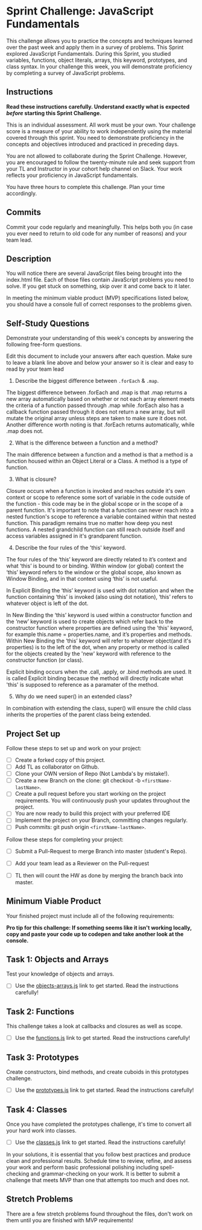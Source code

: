 # Sprint Challenge: JavaScript Fundamentals

This challenge allows you to practice the concepts and techniques learned over the past week and apply them in a survey of problems. This Sprint explored JavaScript Fundamentals. During this Sprint, you studied variables, functions, object literals, arrays, this keyword, prototypes, and class syntax. In your challenge this week, you will demonstrate proficiency by completing a survey of JavaScript problems.

## Instructions

**Read these instructions carefully. Understand exactly what is expected _before_ starting this Sprint Challenge.**

This is an individual assessment. All work must be your own. Your challenge score is a measure of your ability to work independently using the material covered through this sprint. You need to demonstrate proficiency in the concepts and objectives introduced and practiced in preceding days.

You are not allowed to collaborate during the Sprint Challenge. However, you are encouraged to follow the twenty-minute rule and seek support from your TL and Instructor in your cohort help channel on Slack. Your work reflects your proficiency in JavaScript fundamentals.

You have three hours to complete this challenge. Plan your time accordingly.

## Commits

Commit your code regularly and meaningfully. This helps both you (in case you ever need to return to old code for any number of reasons) and your team lead.

## Description

You will notice there are several JavaScript files being brought into the index.html file.  Each of those files contain JavaScript problems you need to solve.  If you get stuck on something, skip over it and come back to it later.

In meeting the minimum viable product (MVP) specifications listed below, you should have a console full of correct responses to the problems given.

## Self-Study Questions

Demonstrate your understanding of this week's concepts by answering the following free-form questions.

Edit this document to include your answers after each question. Make sure to leave a blank line above and below your answer so it is clear and easy to read by your team lead

1. Describe the biggest difference between `.forEach` & `.map`.

The biggest difference between .forEach and .map is that .map returns a new array automatically based on whether or not each array element meets the criteria of a function passed through .map while .forEach also has a callback function passed through it does not return a new array, but will mutate the original array unless steps are taken to make sure it does not.  Another difference worth noting is that .forEach returns automatically, while .map does not.

2. What is the difference between a function and a method?

The main difference between a function and a method is that a method is a function housed within an Object Literal or a Class.  A method is a type of function.

3. What is closure?

Closure occurs when a function is invoked and reaches outside it's own context or scope to reference some sort of variable in the code outside of the function - this code may be in the global scope or in the scope of a parent function.  It's important to note that a function can never reach into a nested function's scope to reference a variable contained within that nested function. This paradigm remains true no matter how deep you nest functions.  A nested grandchild function can still reach outside itself and access variables assigned in it's grandparent function.  

4. Describe the four rules of the 'this' keyword.

The four rules of the ‘this’ keyword are directly related to it’s context and what ‘this’ is bound to or binding.  Within window (or global) context the ‘this’ keyword refers to the window or the global scope, also known as Window Binding, and in that context using ‘this’ is not useful. 

In Explicit Binding the ‘this’ keyword is used with dot notation and when the function containing ‘this’ is invoked (also using dot notation), ‘this’ refers to whatever object is left of the dot.

In New Binding the ‘this’ keyword is used within a constructor function and the ‘new’ keyword is used to create objects which refer back to the constructor function where properties are defined using the 'this' keyword, for example this.name = properties.name, and it’s properties and methods.  Within New Binding the ‘this’ keyword will refer to whatever object(and it's properties) is to the left of the dot, when any property or method is called for the objects created by the 'new' keyword with reference to the constructor function (or class).

Explicit binding occurs when the .call, .apply, or .bind methods are used.  It is called Explicit binding becasue the method will directly indicate what 'this' is supposed to reference as a paramater of the method.

5. Why do we need super() in an extended class?

In combination with extending the class, super() will ensure the child class inherits the properties of the parent class being extended.

## Project Set up

Follow these steps to set up and work on your project:

- [ ] Create a forked copy of this project.
- [ ] Add TL as collaborator on Github.
- [ ] Clone your OWN version of Repo (Not Lambda's by mistake!).
- [ ] Create a new Branch on the clone: git checkout -b `<firstName-lastName>`.
- [ ] Create a pull request before you start working on the project requirements.  You will continuously push your updates throughout the project.
- [ ] You are now ready to build this project with your preferred IDE
- [ ] Implement the project on your Branch, committing changes regularly.
- [ ] Push commits: git push origin `<firstName-lastName>`.

Follow these steps for completing your project:

- [ ] Submit a Pull-Request to merge <firstName-lastName> Branch into master (student's  Repo).
- [ ] Add your team lead as a Reviewer on the Pull-request
- [ ] TL then will count the HW as done by  merging the branch back into master.


## Minimum Viable Product

Your finished project must include all of the following requirements:

**Pro tip for this challenge: If something seems like it isn't working locally, copy and paste your code up to codepen and take another look at the console.**

## Task 1: Objects and Arrays
Test your knowledge of objects and arrays. 
* [ ] Use the [objects-arrays.js](challenges/objects-arrays.js) link to get started.  Read the instructions carefully!

## Task 2: Functions
This challenge takes a look at callbacks and closures as well as scope. 
* [ ] Use the [functions.js](challenges/functions.js) link to get started. Read the instructions carefully!

## Task 3: Prototypes
Create constructors, bind methods, and create cuboids in this prototypes challenge.
* [ ] Use the [prototypes.js](challenges/prototypes.js) link to get started. Read the instructions carefully!

## Task 4: Classes
Once you have completed the prototypes challenge, it's time to convert all your hard work into classes.
* [ ] Use the [classes.js](challenges/classes.js) link to get started. Read the instructions carefully!

In your solutions, it is essential that you follow best practices and produce clean and professional results. Schedule time to review, refine, and assess your work and perform basic professional polishing including spell-checking and grammar-checking on your work. It is better to submit a challenge that meets MVP than one that attempts too much and does not.

## Stretch Problems

There are a few stretch problems found throughout the files, don't work on them until you are finished with MVP requirements!

